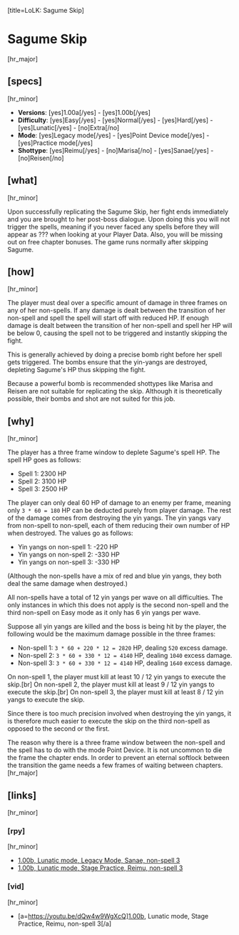 [title=LoLK: Sagume Skip]
# Sagume Skip

[hr_major]  
## [specs]  
[hr_minor]
* **Versions**: [yes]1.00a[/yes] - [yes]1.00b[/yes]
* **Difficulty**: [yes]Easy[/yes] - [yes]Normal[/yes] - [yes]Hard[/yes] - [yes]Lunatic[/yes] - [no]Extra[/no]
* **Mode**: [yes]Legacy mode[/yes] - [yes]Point Device mode[/yes] - [yes]Practice mode[/yes]
* **Shottype**: [yes]Reimu[/yes] - [no]Marisa[/no] - [yes]Sanae[/yes] - [no]Reisen[/no]


## [what] 
[hr_minor]

Upon successfully replicating the Sagume Skip, her fight ends immediately and you are brought to her post-boss dialogue. Upon doing this you will not trigger the spells, meaning if you never faced any spells before they will appear as ??? when looking at your Player Data. Also, you will be missing out on free chapter bonuses. The game runs normally after skipping Sagume.
## [how]
[hr_minor]

The player must deal over a specific amount of damage in three frames on any of her non-spells. If any damage is dealt between the transition of her non-spell and spell the spell will start off with reduced HP. If enough damage is dealt between the transition of her non-spell and spell her HP will be below 0, causing the spell not to be triggered and instantly skipping the fight.

This is generally achieved by doing a precise bomb right before her spell gets triggered. The bombs ensure that the yin-yangs are destroyed, depleting Sagume's HP thus skipping the fight.

Because a powerful bomb is recommended shottypes like Marisa and Reisen are not suitable for replicating the skip. Although it is theoretically possible, their bombs and shot are not suited for this job.

## [why]
[hr_minor]

The player has a three frame window to deplete Sagume's spell HP. The spell HP goes as follows:
* Spell 1: 2300 HP
* Spell 2: 3100 HP
* Spell 3: 2500 HP

The player can only deal 60 HP of damage to an enemy per frame, meaning only `3 * 60 = 180` HP can be deducted purely from player damage.
The rest of the damage comes from destroying the yin yangs. The yin yangs vary from non-spell to non-spell, each of them reducing their own number of HP when destroyed. The values go as follows:

* Yin yangs on non-spell 1: -220 HP
* Yin yangs on non-spell 2: -330 HP
* Yin yangs on non-spell 3: -330 HP

(Although the non-spells have a mix of red and blue yin yangs, they both deal the same damage when destroyed.)

All non-spells have a total of 12 yin yangs per wave on all difficulties. The only instances in which this does not apply is the second non-spell and the third non-spell on Easy mode as it only has 6 yin yangs per wave.

Suppose all yin yangs are killed and the boss is being hit by the player, the following would be the maximum damage possible in the three frames:
* Non-spell 1: `3 * 60 + 220 * 12 = 2820` HP, dealing `520` excess damage.
* Non-spell 2: `3 * 60 + 330 * 12 = 4140` HP, dealing `1040` excess damage.
* Non-spell 3: `3 * 60 + 330 * 12 = 4140` HP, dealing `1640` excess damage.

On non-spell 1, the player must kill at least 10 / 12 yin yangs to execute the skip.[br]
On non-spell 2, the player must kill at least 9 / 12 yin yangs to execute the skip.[br]
On non-spell 3, the player must kill at least 8 / 12 yin yangs to execute the skip.

Since there is too much precision involved when destroying the yin yangs, it is therefore much easier to execute the skip on the third non-spell as opposed to the second or the first. 

The reason why there is a three frame window between the non-spell and the spell has to do with the mode Point Device. It is not uncommon to die the frame the chapter ends. In order to prevent an eternal softlock between the transition the game needs a few frames of waiting between chapters. 
[hr_major]
## [links]
[hr_minor]
### [rpy]
[hr_minor]
* [1.00b, Lunatic mode, Legacy Mode, Sanae, non-spell 3](https://youtu.be/PF95ElKLTgQ)
* [1.00b, Lunatic mode, Stage Practice, Reimu, non-spell 3](https://youtu.be/7DVydNPMabY)
### [vid]
[hr_minor]
* [a=https://youtu.be/dQw4w9WgXcQ]1.00b, Lunatic mode, Stage Practice, Reimu, non-spell 3[/a]
